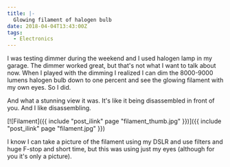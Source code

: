 ```yaml
---
title: |-
  Glowing filament of halogen bulb
date: 2018-04-04T13:43:00Z
tags:
  - Electronics
---
```

I was testing dimmer during the weekend and I used halogen lamp in my garage. The dimmer worked great, but that's not what I want to talk about now. When I played with the dimming I realized I can dim the 8000-9000 lumens halogen bulb down to one percent and see the glowing filament with my own eyes. So I did.

<!-- excerpt -->

And what a stunning view it was. It's like it being disassembled in front of you. And I like disassembling.

[![Filament]({{ include "post_ilink" page "filament_thumb.jpg" }})]({{ include "post_ilink" page "filament.jpg" }})

I know I can take a picture of the filament using my DSLR and use filters and huge F-stop and short time, but this was using just my eyes (although for you it's only a picture).